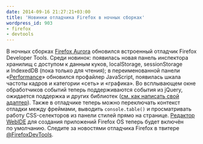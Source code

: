 ```yaml
---
date: 2014-09-16 21:27:21+03:00
title: 'Новинки отладчика Firefox в ночных сборках'
wordpress_id: 903
- firefox
- devtools
---
```


В ночных сборках [Firefox Aurora](http://www.mozilla.org/firefox/aurora/) обновился встроенный отладчик Firefox Developer Tools. Среди новинок: появилась новая панель инспектора хранилищ с доступом к данным куков, localStorage, sessionStorage и IndexedDB (пока только для чтения); в переименованной панели «[Performance](https://developer.mozilla.org/en-US/docs/Tools/Performance)» обновился профайлер JavaScript, появилась шкала частоты кадров и категории «сеть» и «графика». Во всплывающем окне обработчиков событий теперь поддерживаются события из jQuery, ожидается поддержка и других библиотек ([см. как написать свой адаптер](http://flailingmonkey.com/view-jquery-and-jquery-live-events-in-firefox-devtools/)). Также в отладчике теперь можно переключать контекст отладки между фреймами, выводить `console.table()` и просматривать работу CSS-селекторов из панели стилей прямо на странице. [Редактор WebIDE](https://developer.mozilla.org/en-US/docs/Tools/WebIDE) для создания приложений Firefox OS теперь будет включён по умолчанию. Следите за новостями отладчика Firefox в твитере [@FirefoxDevTools](https://twitter.com/firefoxdevtools).
